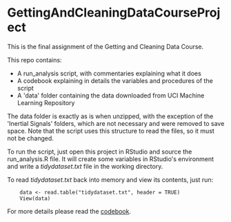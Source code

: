 # GettingAndCleaningDataCourseProject

This is the final assignment of the Getting and Cleaning Data Course.

This repo contains:

* A run_analysis script, with commentaries explaining what it does
* A codebook explaining in details the variables and procedures of the script
* A 'data' folder containing the data downloaded from UCI Machine Learning Repository

The data folder is exactly as is when unzipped, with the exception of the 'Inertial Signals' folders, which are not necessary and were removed to save space. Note that the script uses this structure to read the files, so it must not be changed.

To run the script, just open this project in RStudio and source the run_analysis.R file.
It will create some variables in RStudio's environment and write a *tidydataset.txt* file in the working directory.

To read *tidydataset.txt* back into memory and view its contents, just run:

```
    data <- read.table("tidydataset.txt", header = TRUE)
    View(data)
```

For more details please read the [codebook](Codebook.md).
